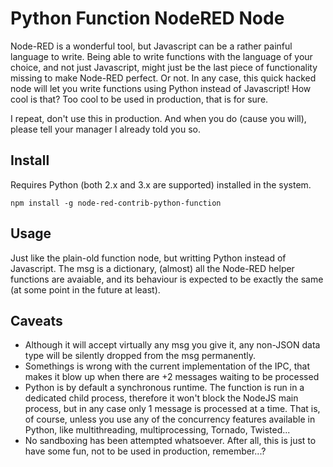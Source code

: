 Python Function NodeRED Node
=============================

Node-RED is a wonderful tool, but Javascript can be a rather painful language to write. 
Being able to write functions with the language of your choice, and not just Javascript,
might just be the last piece of functionality missing to make Node-RED perfect. Or not.
In any case, this quick hacked node will let you write functions using Python instead of Javascript!
How cool is that? Too cool to be used in production, that is for sure. 

I repeat, don't use this in production. And when you do (cause you will), please tell your manager
I already told you so. 

Install
-------

Requires Python (both 2.x and 3.x are supported) installed in the system. 

`npm install -g node-red-contrib-python-function`

Usage
-----

Just like the plain-old function node, but writting Python instead of Javascript.
The msg is a dictionary, (almost) all the Node-RED helper functions are avaiable, and its behaviour
 is expected to be exactly the same (at some point in the future at least).

Caveats
-------

- Although it will accept virtually any msg you give it, any non-JSON data type will be silently dropped from the msg permanently.
- Somethings is wrong with the current implementation of the IPC, that makes it blow up when there are +2 messages waiting to be processed
- Python is by default a synchronous runtime. The function is run in a dedicated child process,
  therefore it won't block the NodeJS main process, but in any case only 1 message is processed at a time. That is, of course, unless you
  use any of the concurrency features available in Python, like multithreading, multiprocessing, Tornado, Twisted...
- No sandboxing has been attempted whatsoever. After all, this is just to have some fun, not to be used in production, remember...?
